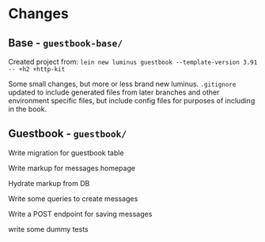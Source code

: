 # Changes

## Base - `guestbook-base/`

Created project from:
`lein new luminus guestbook --template-version 3.91 -- +h2 +http-kit`

Some small changes, but more or less brand new luminus.
`.gitignore` updated to include generated files from later branches and other environment specific files, but include config files for purposes of including in the book.

## Guestbook - `guestbook/`

Write migration for guestbook table

Write markup for messages homepage

Hydrate markup from DB

Write some queries to create messages

Write a POST endpoint for saving messages

write some dummy tests
